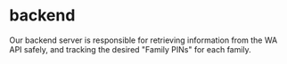 # backend
Our backend server is responsible for retrieving information from the WA API safely, and
tracking the desired "Family PINs" for each family.